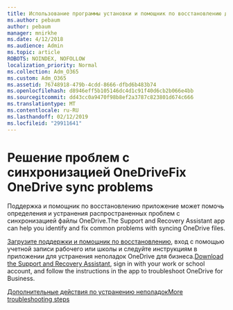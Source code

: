 ```yaml
---
title: Использование программы установки и помощник по восстановлению для устранения OneDrive для бизнеса
ms.author: pebaum
author: pebaum
manager: mnirkhe
ms.date: 4/12/2018
ms.audience: Admin
ms.topic: article
ROBOTS: NOINDEX, NOFOLLOW
localization_priority: Normal
ms.collection: Adm_O365
ms.custom: Adm_O365
ms.assetid: 76748918-479b-4cdd-8666-dfbd6b483b74
ms.openlocfilehash: d8946eff5b105146dc4d1c91f40d6cb2b066e4bb
ms.sourcegitcommit: dd43cc0a9470f98b8ef2a3787c823801d674c666
ms.translationtype: MT
ms.contentlocale: ru-RU
ms.lasthandoff: 02/12/2019
ms.locfileid: "29911641"
---
```

# <a name="fix-onedrive-sync-problems"></a><span data-ttu-id="a5fb2-102">Решение проблем с синхронизацией OneDrive</span><span class="sxs-lookup"><span data-stu-id="a5fb2-102">Fix OneDrive sync problems</span></span>

<span data-ttu-id="a5fb2-103">Поддержка и помощник по восстановлению приложение может помочь определения и устранения распространенных проблем с синхронизацией файлы OneDrive.</span><span class="sxs-lookup"><span data-stu-id="a5fb2-103">The Support and Recovery Assistant app can help you identify and fix common problems with syncing OneDrive files.</span></span> 
  
<span data-ttu-id="a5fb2-104">[Загрузите поддержки и помощник по восстановлению](https://aka.ms/sara), вход с помощью учетной записи рабочего или школы и следуйте инструкциям в приложении для устранения неполадок OneDrive для бизнеса.</span><span class="sxs-lookup"><span data-stu-id="a5fb2-104">[Download the Support and Recovery Assistant](https://aka.ms/sara), sign in with your work or school account, and follow the instructions in the app to troubleshoot OneDrive for Business.</span></span> 
  
[<span data-ttu-id="a5fb2-105">Дополнительные действия по устранению неполадок</span><span class="sxs-lookup"><span data-stu-id="a5fb2-105">More troubleshooting steps</span></span>](https://go.microsoft.com/fwlink/?linkid=872097)
  


